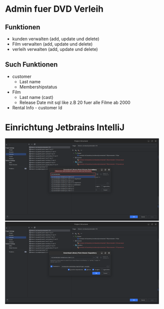 # Admin fuer DVD Verleih 

## Funktionen
* kunden verwalten (add, update und delete)
* Film verwalten (add, update und delete)
* verleih verwalten (add, update und delete)

## Such Funktionen
* customer 
  - Last name 
  - Membershipstatus
* Film
  - Last name (cast)
  - Release Date mit sql like z.B 20 fuer alle Filme ab 2000
* Rental Info - customer Id


# Einrichtung Jetbrains IntelliJ
![Project structure > Module > Add](setup_mariadb_jdbc_driver1.png "Project structure > Module > Add")  
![latest stablelatest stable, copy to project path, copy to project path](setup_mariadb_jdbc_driver2.png "latest stable, copy to project path")  